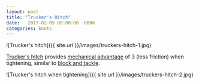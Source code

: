 ```yaml
---
layout: post
title: "Trucker's Hitch"
date:   2017-02-05 00:00:00 -0000
categories: knots
---
```


![Trucker's hitch]({{ site.url }}/images/truckers-hitch-1.jpg)

<!--more-->

[Trucker's hitch](http://www.animatedknots.com/truckers/index.php) provides [mechanical advantage]("http://en.wikipedia.org/wiki/Mechanical_advantage") of 3 (less friction) when tightening, similar to [block and tackle](http://en.wikipedia.org/wiki/Block_and_tackle).
        
![Trucker's hitch when tightening]({{ site.url }}/images/truckers-hitch-2.jpg)
